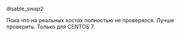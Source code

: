 disable_swap2

Пока что на реальных хостах полностью не проверялся. Лучше проверить.
Только для CENTOS 7. 
